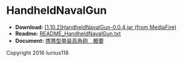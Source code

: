 # HandheldNavalGun

+ **Download:** [[1.10.2]HandheldNavalGun-0.0.4.jar (from MediaFire)](http://www.mediafire.com/file/1wafrltruf133h9/%5B1.10.2%5DHandheldNavalGun-0.0.4.jar)
+ **Readme:** [README_HandheldNavalGun.txt](https://github.com/Iunius118/HandheldNavalGun/tree/master/src/main/resources/README_HandheldNavalGun.txt)
+ **Document:** [携帯型単装高角砲　概要](https://iunius118.github.io/HandheldNavalGun/)

Copyright 2016 Iunius118
